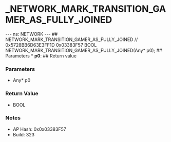 # _NETWORK_MARK_TRANSITION_GAMER_AS_FULLY_JOINED

--- ns: NETWORK --- ## NETWORK_MARK_TRANSITION_GAMER_AS_FULLY_JOINED  // 0x5728BB6D63E3FF1D 0x03383F57 BOOL NETWORK_MARK_TRANSITION_GAMER_AS_FULLY_JOINED(Any* p0);   ## Parameters * **p0**:  ## Return value

### Parameters
* Any* p0

### Return Value
* BOOL

### Notes
* AP Hash: 0x0x03383F57
* Build: 323

